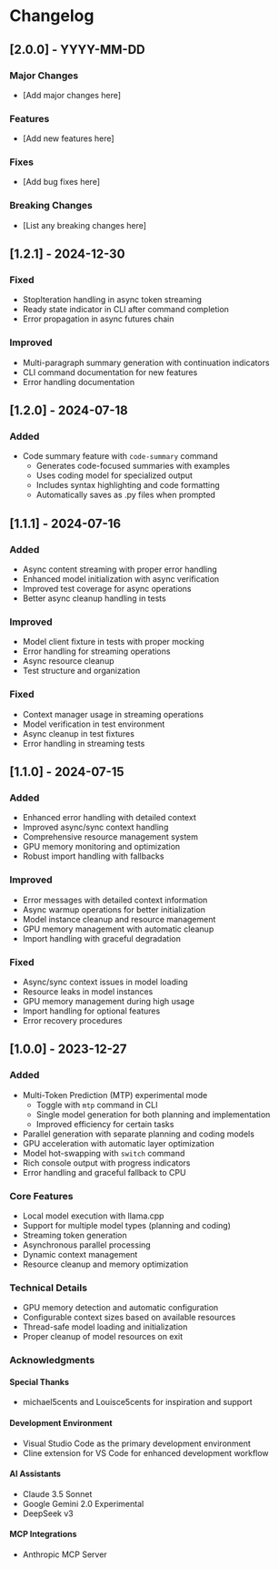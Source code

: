 # Changelog

## [2.0.0] - YYYY-MM-DD

### Major Changes
- [Add major changes here]

### Features
- [Add new features here]

### Fixes
- [Add bug fixes here]

### Breaking Changes
- [List any breaking changes here]

## [1.2.1] - 2024-12-30

### Fixed
- StopIteration handling in async token streaming
- Ready state indicator in CLI after command completion
- Error propagation in async futures chain

### Improved
- Multi-paragraph summary generation with continuation indicators
- CLI command documentation for new features
- Error handling documentation

## [1.2.0] - 2024-07-18

### Added
- Code summary feature with `code-summary` command
  - Generates code-focused summaries with examples
  - Uses coding model for specialized output
  - Includes syntax highlighting and code formatting
  - Automatically saves as .py files when prompted

## [1.1.1] - 2024-07-16

### Added
- Async content streaming with proper error handling
- Enhanced model initialization with async verification
- Improved test coverage for async operations
- Better async cleanup handling in tests

### Improved
- Model client fixture in tests with proper mocking
- Error handling for streaming operations
- Async resource cleanup
- Test structure and organization

### Fixed
- Context manager usage in streaming operations
- Model verification in test environment
- Async cleanup in test fixtures
- Error handling in streaming tests

## [1.1.0] - 2024-07-15

### Added
- Enhanced error handling with detailed context
- Improved async/sync context handling
- Comprehensive resource management system
- GPU memory monitoring and optimization
- Robust import handling with fallbacks

### Improved
- Error messages with detailed context information
- Async warmup operations for better initialization
- Model instance cleanup and resource management
- GPU memory management with automatic cleanup
- Import handling with graceful degradation

### Fixed
- Async/sync context issues in model loading
- Resource leaks in model instances
- GPU memory management during high usage
- Import handling for optional features
- Error recovery procedures

## [1.0.0] - 2023-12-27

### Added
- Multi-Token Prediction (MTP) experimental mode
  - Toggle with `mtp` command in CLI
  - Single model generation for both planning and implementation
  - Improved efficiency for certain tasks
- Parallel generation with separate planning and coding models
- GPU acceleration with automatic layer optimization
- Model hot-swapping with `switch` command
- Rich console output with progress indicators
- Error handling and graceful fallback to CPU

### Core Features
- Local model execution with llama.cpp
- Support for multiple model types (planning and coding)
- Streaming token generation
- Asynchronous parallel processing
- Dynamic context management
- Resource cleanup and memory optimization

### Technical Details
- GPU memory detection and automatic configuration
- Configurable context sizes based on available resources
- Thread-safe model loading and initialization
- Proper cleanup of model resources on exit

### Acknowledgments

#### Special Thanks
- michael5cents and Louisce5cents for inspiration and support

#### Development Environment
- Visual Studio Code as the primary development environment
- Cline extension for VS Code for enhanced development workflow

#### AI Assistants
- Claude 3.5 Sonnet
- Google Gemini 2.0 Experimental
- DeepSeek v3

#### MCP Integrations
- Anthropic MCP Server
